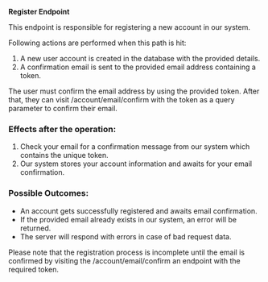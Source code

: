 **Register Endpoint**

This endpoint is responsible for registering a new account in our system.

Following actions are performed when this path is hit:

1. A new user account is created in the database with the provided details.
2. A confirmation email is sent to the provided email address containing a token.

The user must confirm the email address by using the provided token. After that, they can visit /account/email/confirm
with the token as a query parameter to confirm their email.

### Effects after the operation:

1. Check your email for a confirmation message from our system which contains the unique token.
2. Our system stores your account information and awaits for your email confirmation.

### Possible Outcomes:

- An account gets successfully registered and awaits email confirmation.
- If the provided email already exists in our system, an error will be returned.
- The server will respond with errors in case of bad request data.

Please note that the registration process is incomplete until the email is confirmed by visiting the
/account/email/confirm an endpoint with the required token.